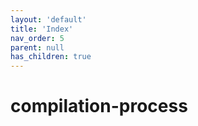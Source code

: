 ```yaml
---
layout: 'default'
title: 'Index'
nav_order: 5
parent: null
has_children: true
---
```


# compilation-process
